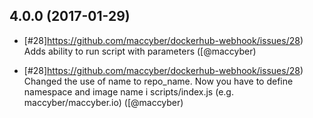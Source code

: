 ## 4.0.0 (2017-01-29)

* [#28]https://github.com/maccyber/dockerhub-webhook/issues/28)
  Adds ability to run script with parameters
  ([@maccyber)

* [#28]https://github.com/maccyber/dockerhub-webhook/issues/28)
  Changed the use of name to repo_name. Now you have to define namespace and image name i scripts/index.js (e.g. maccyber/maccyber.io)
  ([@maccyber)
